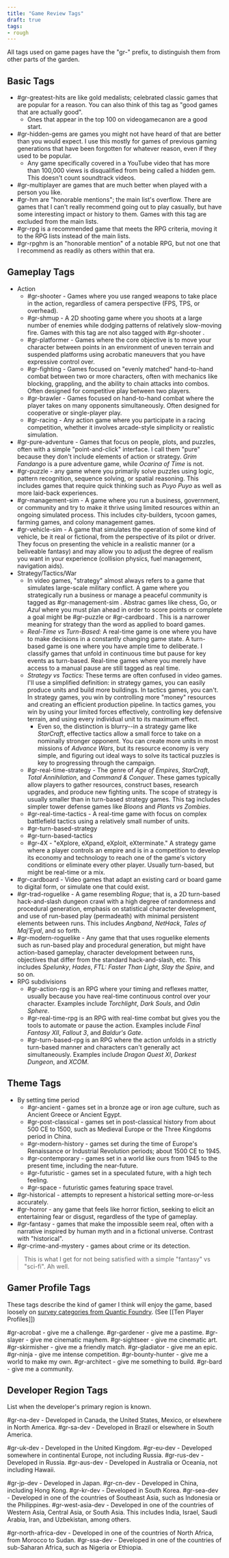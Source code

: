 ```yaml
---
title: "Game Review Tags"
draft: true
tags:
- rough
---
```


All tags used on game pages have the "gr-" prefix, to distinguish them from other parts of the garden.

## Basic Tags

- #gr-greatest-hits are like gold medalists; celebrated classic games that are popular for a reason. You can also think of this tag as "good games that are actually good".
	- Ones that appear in the top 100 on videogamecanon are a good start.
- #gr-hidden-gems are games you might not have heard of that are better than you would expect. I use this mostly for games of previous gaming generations that have been forgotten for whatever reason, even if they used to be popular.
	- Any game specifically covered in a YouTube video that has more than 100,000 views is disqualified from being called a hidden gem. This doesn't count soundtrack videos.
- #gr-multiplayer are games that are much better when played with a person you like.
- #gr-hm are "honorable mentions"; the main list's overflow. There are games that I can't really recommend going out to play casually, but have some interesting impact or history to them. Games with this tag are excluded from the main lists.
- #gr-rpg is a recommended game that meets the RPG criteria, moving it to the RPG lists instead of the main lists.
- #gr-rpghm is an "honorable mention" of a notable RPG, but not one that I recommend as readily as others within that era.

## Gameplay Tags

- Action
	- #gr-shooter - Games where you use ranged weapons to take place in the action, regardless of camera perspective (FPS, TPS, or overhead).
	- #gr-shmup - A 2D shooting game where you shoots at a large number of enemies while dodging patterns of relatively slow-moving fire. Games with this tag are not also tagged with #gr-shooter .
	- #gr-platformer - Games where the core objective is to move your character between points in an environment of uneven terrain and suspended platforms using acrobatic maneuvers that you have expressive control over.
	- #gr-fighting - Games focused on "evenly matched" hand-to-hand combat between two or more characters, often with mechanics like blocking, grappling, and the ability to chain attacks into combos. Often designed for competitive play between two players.
	- #gr-brawler - Games focused on hand-to-hand combat where the player takes on many opponents simultaneously. Often designed for cooperative or single-player play.
	- #gr-racing - Any action game where you participate in a racing competition, whether it involves arcade-style simplicity or realistic simulation.
- #gr-pure-adventure - Games that focus on people, plots, and puzzles, often with a simple "point-and-click" interface. I call them "pure" because they don't include elements of action or strategy. *Grim Fandango* is a pure adventure game, while *Ocarina of Time* is not.
- #gr-puzzle - any game where you primarily solve puzzles using logic, pattern recognition, sequence solving, or spatial reasoning. This includes games that require quick thinking such as *Puyo Puyo* as well as more laid-back experiences.
- #gr-management-sim - A game where you run a business, government, or community and try to make it thrive using limited resources within an ongoing simulated process. This includes city-builders, tycoon games, farming games, and colony management games.
- #gr-vehicle-sim - A game that simulates the operation of some kind of vehicle, be it real or fictional, from the perspective of its pilot or driver. They focus on presenting the vehicle in a realistic manner (or a beliveable fantasy) and may allow you to adjust the degree of realism you want in your experience (collision physics, fuel management, navigation aids).
- Strategy/Tactics/War
	- In video games, "strategy" almost always refers to a game that simulates large-scale military conflict. A game where you strategically run a business or manage a peaceful community is tagged as #gr-management-sim . Abstrac games like chess, Go, or *Azul* where you must plan ahead in order to score points or complete a goal might be #gr-puzzle or #gr-cardboard . This is a narrower meaning for strategy than the word as applied to board games.
	- *Real-Time vs Turn-Based:* A real-time game is one where you have to make decisions in a constantly changing game state. A turn-based game is one where you have ample time to deliberate. I classify games that unfold in continuous time but pause for key events as turn-based. Real-time games where you merely have access to a manual pause are still tagged as real time.
	- *Strategy vs Tactics:* These terms are often confused in video games. I'll use a simplified definition: in strategy games, you can easily produce units and build more buildings. In tactics games, you can't. In strategy games, you win by controlling more "money" resources and creating an efficient production pipeline. In tactics games, you win by using your limited forces effectively, controlling key defensive terrain, and using every individual unit to its maximum effect.
		- Even so, the distinction is blurry--in a strategy game like *StarCraft*, effective tactics allow a small force to take on a nominally stronger opponent. You can create more units in most missions of *Advance Wars*, but its resource economy is very simple, and figuring out ideal ways to solve its tactical puzzles is key to progressing through the campaign.
	- #gr-real-time-strategy - The genre of *Age of Empires*, *StarCraft*, *Total Annihilation*, and *Command & Conquer*. These games typically allow players to gather resources, construct bases, research upgrades, and produce new fighting units. The scope of strategy is usually smaller than in turn-based strategy games. This tag includes simpler tower defense games like *Bloons* and *Plants vs Zombies*.
	- #gr-real-time-tactics - A real-time game with focus on complex battlefield tactics using a relatively small number of units.
	- #gr-turn-based-strategy
	- #gr-turn-based-tactics
	- #gr-4X - "eXplore, eXpand, eXploit, eXterminate." A strategy game where a player controls an empire and is in a competition to develop its economy and technology to reach one of the game's victory conditions or eliminate every other player. Usually turn-based, but might be real-time or a mix.
- #gr-cardboard - Video games that adapt an existing card or board game to digital form, or simulate one that could exist.
- #gr-trad-roguelike - A game resembling *Rogue*; that is, a 2D turn-based hack-and-slash dungeon crawl with a high degree of randomness and procedural generation, emphasis on statistical character development, and use of run-based play (permadeath) with minimal persistent elements between runs. This includes *Angband*, *NetHack*, *Tales of Maj'Eyal*, and so forth.
- #gr-modern-roguelike - Any game that that uses roguelike elements such as run-based play and procedural generation, but might have action-based gameplay, character development between runs, objectives that differ from the standard hack-and-slash, etc. This includes *Spelunky*, *Hades*, *FTL: Faster Than Light*, *Slay the Spire*, and so on.
- RPG subdivisions
	- #gr-action-rpg is an RPG where your timing and reflexes matter, usually because you have real-time continuous control over your character. Examples include *Torchlight*, *Dark Souls*, and *Odin Sphere*.
	- #gr-real-time-rpg is an RPG with real-time combat but gives you the tools to automate or pause the action. Examples include *Final Fantasy XII*, *Fallout 3*, and *Baldur's Gate*.
	- #gr-turn-based-rpg is an RPG where the action unfolds in a strictly turn-based manner and characters can't generally act simultaneously. Examples include *Dragon Quest XI*, *Darkest Dungeon*, and *XCOM*.

## Theme Tags

- By setting time period
	- #gr-ancient - games set in a bronze age or iron age culture, such as Ancient Greece or Ancient Egypt.
	- #gr-post-classical - games set in post-classical history from about 500 CE to 1500, such as Medieval Europe or the Three Kingdoms period in China.
	- #gr-modern-history - games set during the time of Europe's Renaissance or Industrial Revolution periods; about 1500 CE to 1945.
	- #gr-contemporary - games set in a world like ours from 1945 to the present time, including the near-future.
	- #gr-futuristic - games set in a speculated future, with a high tech feeling.
	- #gr-space - futuristic games featuring space travel.
- #gr-historical - attempts to represent a historical setting more-or-less accurately.
- #gr-horror - any game that feels like horror fiction, seeking to elicit an entertaining fear or disgust, regardless of the type of gameplay.
- #gr-fantasy - games that make the impossible seem real, often with a narrative inspired by human myth and in a fictional universe. Contrast with "historical".
- #gr-crime-and-mystery - games about crime or its detection.

> This is what I get for not being satisfied with a simple "fantasy" vs "sci-fi". Ah well.

## Gamer Profile Tags

These tags describe the kind of gamer I think will enjoy the game, based loosely on [survey categories from Quantic Foundry](https://quanticfoundry.com/2020/08/17/player-segments/). (See [[Ten Player Profiles]])

#gr-acrobat - give me a challenge.
#gr-gardener - give me a pastime.
#gr-slayer - give me cinematic mayhem.
#gr-sightseer - give me cinematic art.
#gr-skirmisher - give me a friendly match.
#gr-gladiator - give me an epic.
#gr-ninja - give me intense competition.
#gr-bounty-hunter - give me a world to make my own.
#gr-architect - give me something to build.
#gr-bard - give me a community.

## Developer Region Tags
List when the developer's primary region is known.

#gr-na-dev - Developed in Canada, the United States, Mexico, or elsewhere in North America.
#gr-sa-dev - Developed in Brazil or elsewhere in South America.

#gr-uk-dev - Developed in the United Kingdom.
#gr-eu-dev - Developed somewhere in continental Europe, not including Russia.
#gr-rus-dev - Developed in Russia.
#gr-aus-dev - Developed in Australia or Oceania, not including Hawaii.

#gr-jp-dev - Developed in Japan.
#gr-cn-dev - Developed in China, including Hong Kong.
#gr-kr-dev - Developed in South Korea.
#gr-sea-dev - Developed in one of the countries of Southeast Asia, such as Indonesia or the Philippines.
#gr-west-asia-dev - Developed in one of the countries of Western Asia, Central Asia, or South Asia. This includes India, Israel, Saudi Arabia, Iran, and Uzbekistan, among others.

#gr-north-africa-dev - Developed in one of the countries of North Africa, from Morocco to Sudan.
#gr-ssa-dev - Developed in one of the countries of sub-Saharan Africa, such as Nigeria or Ethiopia.